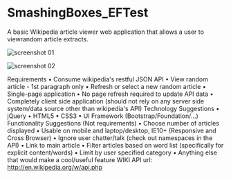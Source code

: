 SmashingBoxes_EFTest
====================

A basic Wikipedia article viewer web application that allows a user to viewrandom article extracts.

![screenshot 01](WikiView/image/screenshot01.jpg)

![screenshot 02](WikiView/image/screenshot02.jpg)


Requirements
• Consume wikipedia's restful JSON API
• View random article - 1st paragraph only
• Refresh or select a new random article
• Single-page application
• No page refresh required to update API data
• Completely client side application (should not rely on any server side
system/data source other than wikipedia's API)
Technology Suggestions
• jQuery
• HTML5
• CSS3
• UI Framework (Bootstrap/Foundation/...)
Functionality
Suggestions (Not requirements)
• Choose number of articles displayed
• Usable on mobile and laptop/desktop, IE10+ (Responsive and Cross
Browser)
• Ignore user chatter/talk (check out namespaces in the API)
• Link to main article
• Filter articles based on word list (specifically for explicit content/words) • Limit by user specified category
• Anything else that would make a cool/useful feature
WIKI API url: http://en.wikipedia.org/w/api.php